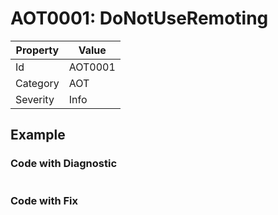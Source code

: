 # AOT0001: DoNotUseRemoting

| Property | Value       |
| -------- | ----------- |
| Id       | AOT0001     |
| Category | AOT         |
| Severity | Info        |

## Example

### Code with Diagnostic

```csharp

```

### Code with Fix

```csharp

```